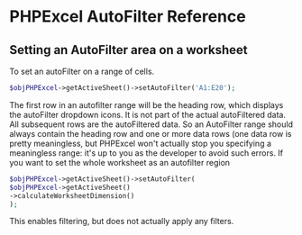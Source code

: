 # PHPExcel AutoFilter Reference 
## Setting an AutoFilter area on a worksheet
To set an autoFilter on a range of cells.
```php
$objPHPExcel->getActiveSheet()->setAutoFilter('A1:E20');
```
The first row in an autofilter range will be the heading row, which displays the autoFilter dropdown icons. It is not part of the actual autoFiltered data. All subsequent rows are the autoFiltered data. So an AutoFilter range should always contain the heading row and one or more data rows (one data row is pretty meaningless, but PHPExcel won't actually stop you specifying a meaningless range: it's up to you as the developer to avoid such errors.
If you want to set the whole worksheet as an autofilter region
```php
$objPHPExcel->getActiveSheet()->setAutoFilter(
$objPHPExcel->getActiveSheet()
->calculateWorksheetDimension()
);
```
This enables filtering, but does not actually apply any filters.
